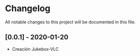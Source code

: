 # Changelog
All notable changes to this project will be documented in this file.

## [0.0.1] - 2020-01-20
- Creación Jukebox-VLC